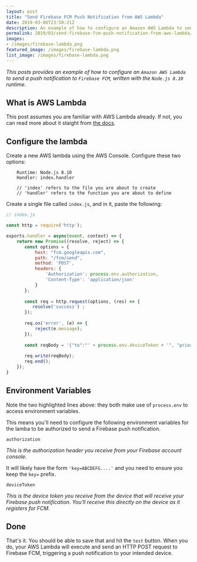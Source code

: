 ```yaml
---
layout: post
title: "Send Firebase FCM Push Notification from AWS Lambda"
date: 2019-03-06T23:50:21Z
description: An example of how to configure an Amazon AWS Lambda to send a push notification to Firebase FCM, written with the Node.js 8.10 runtime.
permalink: 2019/03/send-firebase-fcm-push-notification-from-aws-lambda/
images:
- /images/firebase-lambda.png
featured_image: /images/firebase-lambda.png
list_image: /images/firebase-lambda.png
---
```


*This posts provides an example of how to configure an `Amazon AWS Lambda` to send a push notification to `Firebase FCM`, written with the `Node.js 8.10` runtime.*

## What is AWS Lambda
This post assumes you are familiar with AWS Lambda already. If not, you can read more about it staight from [the docs](https://aws.amazon.com/lambda/).

## Configure the lambda
Create a new AWS lambda using the AWS Console. Configure these two options:

```shell
    Runtime: Node.js 8.10
    Handler: index.handler

    // 'index' refers to the file you are about to create
    // 'handler' refers to the function you are about to define
```

Create a single file called `index.js`, and in it, paste the following:


```js
// index.js

const http = require('http');

exports.handler = async(event, context) => {
    return new Promise((resolve, reject) => {
       const options = {
           host: "fcm.googleapis.com",
           path: "/fcm/send",
           method: 'POST',
           headers: {
               'Authorization': process.env.authorization,
               'Content-Type': 'application/json'
           }
       };
       
       const req = http.request(options, (res) => {
          resolve('success') ;
       });
       
       req.on('error', (e) => {
           reject(e.message);
       });
       
       const reqBody = '{"to":"' + process.env.deviceToken + '", "priority" : "high"}'
       
       req.write(reqBody);
       req.end();
    });
}

```

## Environment Variables
Note the two highlighted lines above: they both make use of `process.env` to access environment variables.

This means you'll need to configure the following environment variables for the lamba to be authorized to send a Firebase push notification.

`authorization`

*This is the authorization header you receive from your Firebase account console.*

It will likely have the form `'key=ABCDEFG....'` and you need to ensure you keep the `key=` prefix.

`deviceToken`

*This is the device token you receive from the device that will receive your Firebase push notification. You'll receive this directly on the device as it registers for FCM.*

## Done
That's it. You should be able to save that and hit the `test` button. When you do, your AWS Lambda will execute and send an HTTP POST request to Firebase FCM, triggering a push notification to your intended device.